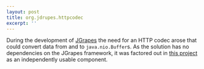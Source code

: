 ```yaml
---
layout: post
title: org.jdrupes.httpcodec
excerpt: ''
---
```


During the development of [JGrapes](http://mnlipp.github.io/jgrapes/) the
need for an HTTP codec arose that could convert data from and to
`java.nio.Buffer`s. As the solution has no dependencies on the JGrapes
framework, it was factored out in 
[this project](https://github.com/mnlipp/org.jdrupes.httpcodec) as an
independently usable component.
